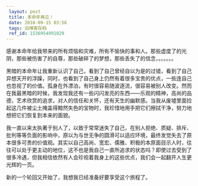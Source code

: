 ```yaml
---
 layout: post
 title: 本命年再见！
 date: 2018-09-15 03:56
 tags: 旧博客存档
 ref_id: 1536954991029
---
```

感谢本命年给我带来的所有烦恼和灾难，所有不愉快的事和人。那些虚度了的光阴，那些被伤害了的自尊，那些破碎了的梦想，那些丢失了的信念，。。。。。。

黑暗的本命年让我重新认识了自己，看到了自己曾经自以为是的过错，看到了自己异想天开的浮躁，同时，也看到了自己身上仍然有着很多宝贵的优点，一些连自己也忽视了的价值。孤身在外漂泊，有时很容易随波逐流，很容易被别人改变。然而在我最黑暗的时候，我发现我还有一些闪闪发亮的东西——乐观的精神，高尚的品德，艺术欣赏的追求，对人的信任和关怀，还有天生的幽默感。当我从废墟里面捡起这几件被尘土掩盖得黯然失色的宝物时，我珍惜地用手把它们擦拭干净，努力地想把它们恢复到本来的面貌。

我一直以来太执著于别人了，以致于常常迷失了自己，在别人拒绝、质疑、排斥、批判等等负面的影响中，原以为与世无争的圆滑可以适应环境，最终发觉失去了原本很多可贵的价值观。其实以自己高尚、宽宏、儒雅、积极的本原面目示人时，往往可以处于更主动的地位，这不也是我自己一直所追求的状态吗？即使过去受到了很多冷遇，但我相信依然有人会珍视着我身上的这些优点，我们会一起翻开人生更光辉的一页。

新的一个轮回又开始了，我想我已经准备好要享受这个旅程了。

